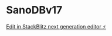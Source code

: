 # SanoDBv17

[Edit in StackBlitz next generation editor ⚡️](https://stackblitz.com/~/github.com/scoshields/SanoDBv17)